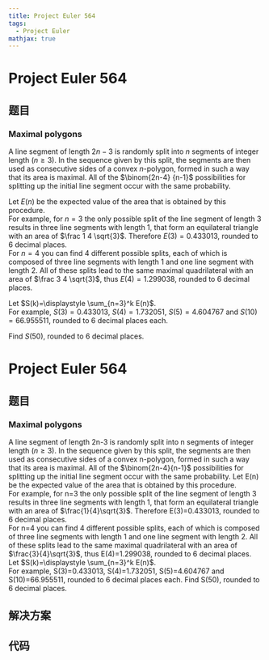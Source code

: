```yaml
---
title: Project Euler 564
tags:
  - Project Euler
mathjax: true
---
```

<escape><!-- more --></escape>
    
# Project Euler 564
## 题目
### Maximal polygons

A line segment of length $2n-3$ is randomly split into $n$ segments of integer length ($n \ge 3$). In the sequence given by this split, the segments are then used as consecutive sides of a convex $n$-polygon, formed in such a way that its area is maximal.  All of the $\binom{2n-4} {n-1}$ possibilities for splitting up the initial line segment occur with the same probability. 

Let $E(n)$ be the expected value of the area that is obtained by this procedure.<br />
For example, for $n=3$ the only possible split of the line segment of length $3$ results in three line segments with length $1$, that form an equilateral triangle with an area of $\frac 1 4 \sqrt{3}$. Therefore $E(3)=0.433013$, rounded to $6$ decimal places.<br />
For $n=4$ you can find $4$ different possible splits, each of which is composed of three line segments with length $1$ and one line segment with length $2$. All of these splits lead to the same maximal quadrilateral with an area of $\frac 3 4 \sqrt{3}$, thus $E(4)=1.299038$, rounded to $6$ decimal places.

Let $S(k)=\displaystyle \sum_{n=3}^k E(n)$.<br />
For example, $S(3)=0.433013$, $S(4)=1.732051$, $S(5)=4.604767$ and $S(10)=66.955511$, rounded to $6$ decimal places each.

Find $S(50)$, rounded to $6$ decimal places.


# Project Euler 564
## 题目
### Maximal polygons

A line segment of length 2n-3 is randomly split into n segments of integer length ($n \ge 3$). In the sequence given by this split, the segments are then used as consecutive sides of a convex n-polygon, formed in such a way that its area is maximal. All of the $\binom{2n-4}{n-1}$ possibilities for splitting up the initial line segment occur with the same probability. 
Let E(n) be the expected value of the area that is obtained by this procedure.<br>For example, for n=3 the only possible split of the line segment of length 3 results in three line segments with length 1, that form an equilateral triangle with an area of $\frac{1}{4}\sqrt{3}$. Therefore E(3)=0.433013, rounded to 6 decimal places.<br>For n=4 you can find 4 different possible splits, each of which is composed of three line segments with length 1 and one line segment with length 2. All of these splits lead to the same maximal quadrilateral with an area of $\frac{3}{4}\sqrt{3}$, thus E(4)=1.299038, rounded to 6 decimal places.
Let $S(k)=\displaystyle \sum_{n=3}^k E(n)$.<br>For example, S(3)=0.433013, S(4)=1.732051, S(5)=4.604767 and S(10)=66.955511, rounded to 6 decimal places each.
Find S(50), rounded to 6 decimal places.


## 解决方案


## 代码



